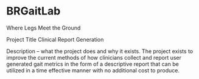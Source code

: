# BRGaitLab
Where Legs Meet the Ground

Project Title
Clinical Report Generation 

Description – what the project does and why it exists.
The project exists to improve the current methods of how clinicians collect and report user generated gait metrics in the form of a descriptive report that can be utilized in a time effective manner with no additional cost to produce. 
